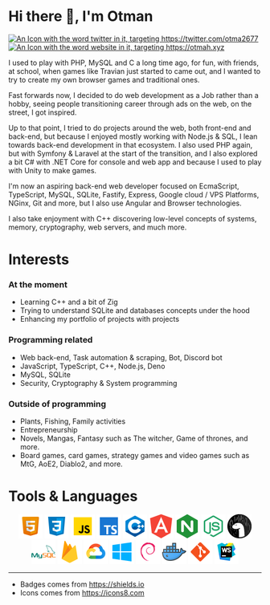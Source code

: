 # Hi there 👋, I'm Otman
<a href="https://twitter.com/otma2677" target="_blank">
    <img 
      src="https://img.shields.io/badge/Twitter-blue?style=for-the-badge" 
      height="24"
      alt="An Icon with the word twitter in it, targeting https://twitter.com/otma2677"
    >
</a>
<a href="https://otmah.xyz" target="_blank">
    <img 
      src="https://img.shields.io/badge/website-000000?style=for-the-badge&logo=About&logoColor=white" 
      height="24"
      alt="An Icon with the word website in it, targeting https://otmah.xyz"
    >
</a>

I used to play with PHP, MySQL and C a long time ago, for fun, with friends, at school,
when games like Travian just started to came out, and I wanted to try to create my own 
browser games and traditional ones.

Fast forwards now, I decided to do web development as a Job rather than a hobby,
seeing people transitioning career through ads on the web, on the street, I got inspired.

Up to that point, I tried to do projects around the web, both front-end and 
back-end, but because I enjoyed mostly working with Node.js & SQL, I lean towards 
back-end development in that ecosystem. I also used PHP again, but with Symfony 
& Laravel at the start of the transition, and I also explored a bit C# with 
.NET Core for console and web app and because I used to play with Unity to make
games.

I'm now an aspiring back-end web developer focused on EcmaScript, TypeScript, 
MySQL, SQLite, Fastify, Express, Google cloud / VPS Platforms, NGinx, Git and more, 
but I also use Angular and Browser technologies. 

I also take enjoyment with C++ discovering low-level concepts of systems, 
memory, cryptography, web servers, and much more.

# Interests
### At the moment
- Learning C++ and a bit of Zig
- Trying to understand SQLite and databases concepts under the hood
- Enhancing my portfolio of projects with projects

### Programming related
- Web back-end, Task automation & scraping, Bot, Discord bot
- JavaScript, TypeScript, C++, Node.js, Deno
- MySQL, SQLite
- Security, Cryptography & System programming

### Outside of programming
- Plants, Fishing, Family activities
- Entrepreneurship
- Novels, Mangas, Fantasy such as The witcher, Game of thrones, and more.
- Board games, card games, strategy games and video games such as MtG, AoE2, Diablo2, and more.

# Tools & Languages
<div align="center">
    <img src="./images/icons8-html-96.png" width="48" alt="An Icon representing a HTML logo">
    <img src="./images/icons8-css-96.png" width="48" alt="An Icon representing a CSS logo">
    <img src="./images/icons8-javascript-96.png" width="48" alt="An Icon representing the JavaScript logo">
    <img src="./images/icons8-typescript-96.png" width="48" alt="An Icon representing the TypeScript logo">
    <img src="./images/icons8-cpp-96.png" width="48" alt="An Icon representing the C++ logo">
    <img src="./images/icons8-angular-96.png" width="48" alt="An Icon representing the Angular logo">
    <img src="./images/icons8-nginx-96.png" width="48" alt="An Icon representing the NGinx logo">
    <img src="./images/icons8-node-js-96.png" width="48" alt="An Icon representing the Nodejs logo">
    <img src="./images/icons8-deno-96.png" width="48" alt="An Icon representing the Deno logo">
    <br>
    <img src="./images/icons8-mysql-96.png" width="48" alt="An Icon representing the MySQL logo">
    <img src="./images/icons8-google-firebase-96.png" width="48" alt="An Icon representing the Firebase logo">
    <img src="./images/icons8-google-cloud-96.png" width="48" alt="An Icon representing the Google Cloud logo">
    <img src="./images/icons8-windows-96.png" width="48" alt="An Icon representing the Windows logo">
    <img src="./images/icons8-debian-96.png" width="48" alt="An Icon representing the Debian logo">
    <img src="./images/icons8-docker-96.png" width="48" alt="An Icon representing the Docker logo">
    <img src="./images/icons8-git-96.png" width="48" alt="An Icon representing the Git logo">
    <img src="./images/icons8-webstorm-96.png" width="48" alt="An Icon representing the jetbrains WebStorm logo">
</div>

___

- Badges comes from https://shields.io
- Icons comes from https://icons8.com
